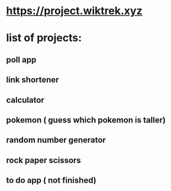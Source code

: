 # https://project.wiktrek.xyz

# list of projects:

## poll app

## link shortener

## calculator

## pokemon ( guess which pokemon is taller)

## random number generator

## rock paper scissors

## to do app ( not finished)
